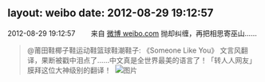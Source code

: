 layout: weibo
date: 2012-08-29 19:12:57
---
<meta name="referrer" content="no-referrer" />

2012-08-29 19:12:57  &nbsp;&nbsp;&nbsp;&nbsp;&nbsp;&nbsp; 来自 <a href="http://weibo.com/" rel="nofollow">微博 weibo.com</a>
抛却纠缠，再把相思寄巫山……
>  @莆田鞋椰子鞋运动鞋篮球鞋潮鞋子: 《Someone Like You》 文言风翻译，果断被戳中泪点了……中文真是全世界最美的语言了！「转人人网友」 膜拜这位大神级别的翻译！ ​​​
>  ![图片](https://ww3.sinaimg.cn/large/671c4d8ejw1dwd8jjvcwmj.jpg)
